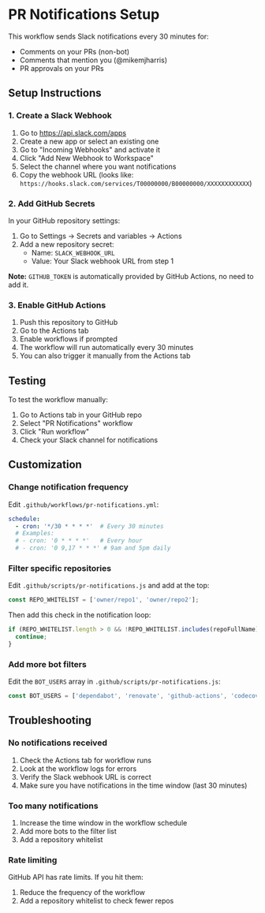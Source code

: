 # PR Notifications Setup

This workflow sends Slack notifications every 30 minutes for:
- Comments on your PRs (non-bot)
- Comments that mention you (@mikemjharris)
- PR approvals on your PRs

## Setup Instructions

### 1. Create a Slack Webhook

1. Go to https://api.slack.com/apps
2. Create a new app or select an existing one
3. Go to "Incoming Webhooks" and activate it
4. Click "Add New Webhook to Workspace"
5. Select the channel where you want notifications
6. Copy the webhook URL (looks like: `https://hooks.slack.com/services/T00000000/B00000000/XXXXXXXXXXXX`)

### 2. Add GitHub Secrets

In your GitHub repository settings:

1. Go to Settings → Secrets and variables → Actions
2. Add a new repository secret:
   - Name: `SLACK_WEBHOOK_URL`
   - Value: Your Slack webhook URL from step 1

**Note:** `GITHUB_TOKEN` is automatically provided by GitHub Actions, no need to add it.

### 3. Enable GitHub Actions

1. Push this repository to GitHub
2. Go to the Actions tab
3. Enable workflows if prompted
4. The workflow will run automatically every 30 minutes
5. You can also trigger it manually from the Actions tab

## Testing

To test the workflow manually:

1. Go to Actions tab in your GitHub repo
2. Select "PR Notifications" workflow
3. Click "Run workflow"
4. Check your Slack channel for notifications

## Customization

### Change notification frequency

Edit `.github/workflows/pr-notifications.yml`:

```yaml
schedule:
  - cron: '*/30 * * * *'  # Every 30 minutes
  # Examples:
  # - cron: '0 * * * *'   # Every hour
  # - cron: '0 9,17 * * *' # 9am and 5pm daily
```

### Filter specific repositories

Edit `.github/scripts/pr-notifications.js` and add at the top:

```javascript
const REPO_WHITELIST = ['owner/repo1', 'owner/repo2'];
```

Then add this check in the notification loop:

```javascript
if (REPO_WHITELIST.length > 0 && !REPO_WHITELIST.includes(repoFullName)) {
  continue;
}
```

### Add more bot filters

Edit the `BOT_USERS` array in `.github/scripts/pr-notifications.js`:

```javascript
const BOT_USERS = ['dependabot', 'renovate', 'github-actions', 'codecov', 'vercel', 'your-bot-name'];
```

## Troubleshooting

### No notifications received

1. Check the Actions tab for workflow runs
2. Look at the workflow logs for errors
3. Verify the Slack webhook URL is correct
4. Make sure you have notifications in the time window (last 30 minutes)

### Too many notifications

1. Increase the time window in the workflow schedule
2. Add more bots to the filter list
3. Add a repository whitelist

### Rate limiting

GitHub API has rate limits. If you hit them:
1. Reduce the frequency of the workflow
2. Add a repository whitelist to check fewer repos
